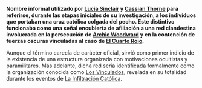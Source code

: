 **Nombre informal utilizado por [Lucia Sinclair](../Personajes/Lucia%20Sinclair.md) y [Cassian Thorne](Cassian%20Thorne.md) para referirse, durante las etapas iniciales de su investigación, a los individuos que portaban una cruz católica colgada del pecho. Este distintivo funcionaba como una señal encubierta de afiliación a una red clandestina involucrada en la persecución de [Archie Woodward](Archie%20Woodward.md) y en la contención de fuerzas oscuras vinculadas al caso de [El Cuarto Rojo](El%20Cuarto%20Rojo.md).**

Aunque el término carecía de carácter oficial, sirvió como primer indicio de la existencia de una estructura organizada con motivaciones ocultistas y paramilitares. Más adelante, dicha red sería identificada formalmente como la organización conocida como [Los Vinculados](Los%20Vinculados.md), revelada en su totalidad durante los eventos de [La Infiltración Católica](La%20Infiltración%20Católica.md).